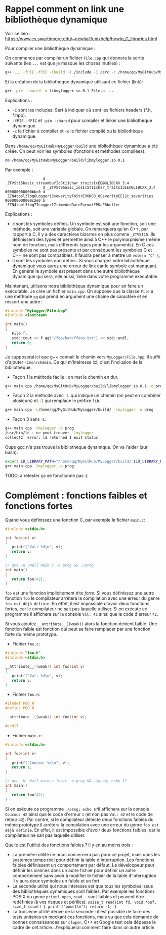 # Rappel comment on link une bibliothèque dynamique

Voir ce lien : https://www.cs.swarthmore.edu/~newhall/unixhelp/howto_C_libraries.html

Pour compiler une bibliothèque dynamique :

On commence par compiler un fichier `File.cpp` qui donnera la sortie suivante (les `...` est que je masque les choses inutiles) :
```bash
g++ ... -fPIE -fPIC -Ibuild -I./include -I./src -c /home/qq/MyGitHub/MyLogger/src/File.cpp -o /home/qq/MyGitHub/MyLogger/build/File.o
```

Et la création de la bibliothèque dynamique utilisant ce fichier (link):
```bash
g++ -pie -shared -o libmylogger.so.0.1 File.o ...
```

Explications :
- `-I` sont les includes. Sert à indiquer où sont les fichiers headers (*.h, *.hpp).
- `-fPIE -fPIC` et `-pie -shared` pour compiler et linker une bibliothèque dynamique.
- `-c` le fichier à compiler et `-o` le fichier compilé ou la bibliothèque dynamique.

Dans `/home/qq/MyGitHub/MyLogger/build` une bibliothèque dynamique a été créée. On peut voir les symboles (fonctions et méthodes compilées).
```bash
nm /home/qq/MyGitHub/MyLogger/build/libmylogger.so.0.1
```

Par exemple :
```
                 U _ZTVSt15basic_streambufIcSt11char_traitsIcEE@GLIBCXX_3.4
                 U _ZTVSt9basic_iosIcSt11char_traitsIcEE@GLIBCXX_3.4
000000000000bbe0 d _ZZN4tool3log6Logger13severityToStrERKNS0_8SeverityEE12c_severities
000000000000c2e0 b _ZZN4tool3log7ILogger17timeAndDateFormatEPKcE6buffer
```

Explications :
- `d` sont les symboles définis. Un symbole est soit une fonction, soit une méthode, soit une variable globale. On remarquera qu'en C++, par rapport à C, il y a des caractères bizarres en plus comme `_ZTVSt15`. Ils définissent des types et permettre ainsi à C++ le polymorphisme (même nom de fonction, mais différents types pour les arguments). En C ces symboles ne sont pas présents et par conséquent les symboles C et C++ ne sont pas compatibles. Il faudra penser à mettre un `extern "C" {`.
- `U` sont les symboles non définis. Si vous chargez votre bibliothèque dynamique vous aurez une erreur de link car le symbole est manquant. En général le symbole est présent dans une autre bibliothèque dynamique qui sera, elle aussi, linké dans votre programme exécutable.

Maintenant, utilisons notre bibliothèque dynamique pour en faire un exécutable. Je crée un fichier `main.cpp`. On suppose que la classe `File` a une méthode `qq` qui prend en argument une chaine de caractère et en ressort une autre :
```C
#include "MyLogger/File.hpp"
#include <iostream>

int main()
{
   File f;
   std::cout << f.qq("/foo/bar/ffooo.txt") << std::endl;
   return 0;
}
```

Je supposerai ici que g++ connait le chemin vers `MyLogger/File.hpp`: il suffit d'ajouter `-Imon/chemin`. Ce qui m'intéresse ici, c'est l'inclusion de la bibliothèque.

- Façon 1 la méthode facile : on met le chemin en dur.
```bash
g++ main.cpp /home/qq/MyGitHub/MyLogger/build/libmylogger.so.0.1 -o prog
```

- Façon 2 la méthode avec `-L` qui indique un chemin (on peut en combiner plusieurs) et `-l` qui remplace le préfixe `lib`.
```bash
g++ main.cpp -L/home/qq/MyGitHub/MyLogger/build/ -lmylogger -o prog
```

- Façon 3 sans `-L`:
```bash
g++ main.cpp -lmylogger -o prog
/usr/bin/ld : ne peut trouver -lmylogger
collect2: error: ld returned 1 exit status
```

Oups gcc n'a pas trouvé la bibliothèque dynamique. On va l'aider (sur bash):

```bash
export LD_LIBRARY_PATH="/home/qq/MyGitHub/MyLogger/build/:$LD_LIBRARY_PATH"
g++ main.cpp -lmylogger -o prog
```

TODO: à retester ça ne fonctionne pas :(

# Complément : fonctions faibles et fonctions fortes

Quand vous définissez une fonction C, par exemple le fichier `main.c`:
```C
#include <stdio.h>

int foo(int v)
{
   printf("Val: %d\n", v);
   return v;
}

// gcc -W -Wall main.c -o prog && ./prog
int main()
{
   return foo(42);
}
```

`foo` est une fonction implicitement dite *forte*. Si vous définissez une autre fonction `foo` le compilateur arrêtera la compilation avec une erreur du genre `foo est déjà définie`. En effet, il est impossible d'avoir deux fonctions fortes, car le compilateur ne sait pas laquelle utiliser.
Si on exécute ce programme il affichera sur la console `Val: 42` ainsi que le code d'erreur `42`.

Si vous ajoutez `__attribute__((weak))` alors la fonction devient faible. Une fonction faible est fonction qui peut se faire remplacer par une fonction forte du même prototype.

- Fichier `foo.c`:
```C
#include "foo.h"
#include <stdio.h>

__attribute__((weak)) int foo(int v)
{
   printf("Val: %d\n", v);
   return v;
}
```

- Fichier `foo.h`:
```C
#ifndef FOO_H
#define FOO_H

__attribute__((weak)) int foo(int v);

#endif
```

- Fichier `main.c`:
```C
#include <stdio.h>

int foo(int v)
{
   printf("Coucou: %d\n", v);
   return 1;
}

// gcc -W -Wall main.c foo.c -o prog && ./prog; echo $?
int main()
{
   return foo(42);
}
```

Si on exécute ce programme `./prog; echo $?`il affichera sur la console `Coucou: 42` ainsi que le code d'erreur `1` (et non pas `Val: 42` et le code de retour `42`). Par contre, si le compilateur détecte deux fonctions faibles du même prototype il arrêtera la compilation avec une erreur du genre `foo est déjà définie`. En effet, il est impossible d'avoir deux fonctions faibles, car le compilateur ne sait pas laquelle utiliser.

Quelle est l'utilité des fonctions faibles ? Il y en au moins trois :
- La première utilité ne nous concernera pas pour ce projet, mais dans les systèmes temps réel pour définir la table d'interruption. Les fonctions faibles définissent un comportement par défaut. Le développeur peut définir les siennes dans un autre fichier pour définir un autre comportement sans avoir à modifier le fichier de la table d'interruption. Il y aura deux symboles un faible et un fort.
- La seconde utilité qui nous intéresse est que tous les symboles issus des bibliothèques dynamiques sont faibles. Par exemple les fonctions POSIX du genre `printf`, `open`, `read` ... sont faibles et peuvent être redéfinies (à vos risques et périlles). `ssize_t read(int fd, void *buf, size_t count) { printf("pouet\n"); return -1; }`
- La troisième utilité dérive de la seconde : il est possible de faire des tests unitaires en mockant ces fonctions, mais vu que cela demande de bonnes connaissances sur `dlopen`, C++ et Google test cela dépasse le cadre de cet article. J'expliquerai comment faire dans un autre article.
